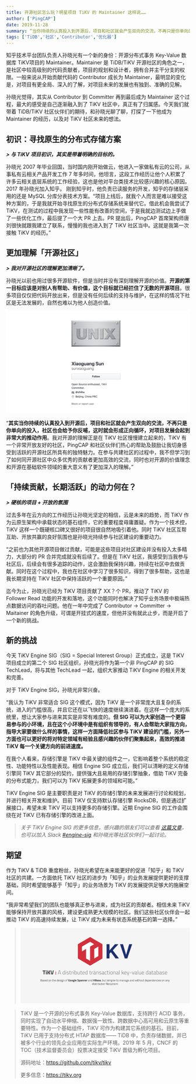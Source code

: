 ```yaml
---
title: 开源社区怎么玩？明星项目 TiKV 的 Maintainer 这样说……
author: ['PingCAP']
date: 2019-11-28
summary: “当你持续的认真投入到开源后，项目和社区就会产生双向的交流，不再只是你单向的投入，社区也会给予你反哺，这时就会形成正向循环，对项目发展会起到非常大的推动作用。”
tags: ['TiDB','社区','Contributor','优化器']
---
```



知乎技术平台团队负责人孙晓光有一个新的身份：开源分布式事务 Key-Value 数据库 TiKV项目的 Maintainer。Maintainer 是 TiDB/TiKV 开源社区的角色之一，是社区中较高级别的代码贡献者，项目的规划和设计者，拥有合并主干分支的权限。一般来说从开始贡献代码的 Contributor 成长为 Maintainer，最明显的变化是，对项目有更全局、深入的了解，对项目未来的发展也有独到、准确的见解。

孙晓光觉得，其实从 Contributor 到 Committer 再到最后成为 Maintainer 这个过程，最大的感受是自己逐渐融入到了 TiKV 社区中，真正有了归属感。今天我们就带着 TiDB/TiKV 社区伙伴们的期待，和孙晓光聊了聊，打探了一下他成为 Maintainer 的经历，以及对 TiKV 社区未来的想法。

## 初识：寻找原生的分布式存储方案

***> 与 TiKV 项目初识，其实是带着明确的目标的。***

孙晓光 2007 年毕业回国，当时国内刚开始做云，他进入一家做私有云的公司，从事私有云相关产品开发工作 7 年多时间，他坦言，这段工作经历让他个人积累了许多云相关底层系统的工作经验，这也是他对平台类技术比较感兴趣的核心原因。2017 年孙晓光加入知乎。
刚到知乎时，他负责已读服务的开发，知乎的存储层采用的还是 MySQL 分库分表技术方案。“项目上线后，就我个人而言是难以接受这种方案的，于是我就开始寻找原生的分布式存储系统来替代它。借此机会我尝试了 TiKV，在测试的过程中我发现一些性能有改善的空间，于是我就边测试边上手做了一些优化工作，最后提了一个大 PR 上去。PR 提出后，PingCAP 首席架构师唐刘很快就跟我建立了联系，慢慢的我也进入到了 TiKV 社区当中。这就是我第一次接触 TiKV 的经历。”

## 更加理解「开源社区」


***> 我对开源社区的理解更加清晰了。***

孙晓光以前也用过很多开源软件，但是当时并没有深刻理解开源的价值。**开源的第一目标应该是对别人有帮助、有价值，这个目标就已经拦住了无数的开源项目**。很多项目仅仅把代码开放出来，但是没有任何后续的支持与维护，在这样的情况下社区是无法发展的，自然也难以为他人创造价值。

![孙晓光 GitHub ID](media/tikv-maintainer-sunxiaoguang/1-GitHub-ID.png)

“**其实当你持续的认真投入到开源后，项目和社区就会产生双向的交流，不再只是你单向的投入，社区也会给予你反哺，这时就会形成正向循环，对项目发展会起到非常大的推动作用**。我对开源的理解正是在 TiKV 社区慢慢建立起来的，TiKV 有一个非常开放友好的社区，PingCAP 和社区伙伴们热心的帮助及鼓励让我切身感受到活跃的开源社区所具有的独特魅力。在参与共建社区的过程中，我不但学习到了如何同开源社区中众多优秀的贡献者更加高效的交流，同时也对开源的价值理念和开源在基础软件领域的重大意义有了更加深入的理解。”

## 「持续贡献，长期活跃」的动力何在？

***> 硬核的项目 + 开放的氛围***

过去多年在云方向的工作经历让孙晓光坚定的相信，云是未来的趋势，而 TiKV 作为云原生架构中承载状态的基石组件，它的重要程度毋庸置疑。作为一个技术控，TiKV 这样一个既硬核口碑又很好的项目很自然地吸引着他。同时 TiKV 社区互帮互助、开放共赢的良好氛围也是孙晓光持续参与社区建设的重要动力。

“之前也为其他开源项目做过贡献，可能是这些项目对社区建设并没有投入太多精力，大部分的 PR 合并完成就没有后续了。但是在 TiKV 社区，我感受到当我参与社区后，后续会有很多追踪的动作，这会激励我保持兴趣，持续在社区中去做贡献。同时在这个过程中，我也在社区中学习了很多知识，得到了很多帮助，这也是我长期坚持在 TiKV 社区中保持活跃的一个重要原因。”

迄今为止，孙晓光已经为 TiKV 项目贡献了 XX？个 PR，推动了 TiKV  的 Follower Read 功能的开发和落地，这个功能同时也解决了知乎业务场景中极端热点数据访问的吞吐问题。他在一年中完成了 Contributor -> Committer -> Maitainer 的角色升级，可谓是开挂式的速度，但他并没有就此止步，而是开启了一个新的挑战。

## 新的挑战

今天 TiKV Engine SIG（SIG = Special Interest Group）正式成立，这是 TiKV 项目成立的第二个 SIG 社区组织，孙晓光将作为第一个非 PingCAP 的 SIG TechLead，将与其他 TechLead 一起，组织大家推动 TiKV Engine 的相关开发和完善。

对于 TiKV Engine SIG，孙晓光非常兴奋。

“我认为 TiKV 非常适合 SIG 这个模式，因为 TiKV 是一个非常庞大且复杂的系统，进入的门槛很高，并且它还在以飞快的速度继续演进着。在这样一个庞大的系统里，想让大家参与进来其实是非常有难度的。**但 SIG 可以为大家创造一个更容易参与的小环境，且在这个小环境中是有组织有领导的，有人会帮助大家指方向，指导大家要做什么样的事情，这样一方面降低社区参与 TiKV 建设的门槛，另外一方面也可以更好的将对特定领域有经验且感兴趣的伙伴们聚集起来，高效的推进 TiKV 每一个关键方向的前进速度。**

在我个人看来，存储引擎是 TiKV 中最关键的组件之一，它影响着整个系统的稳定性、功能特性以及性能表现。相信 Engine SIG 成立后，我们可以清晰的定义存储引擎同 TiKV 其它部分的契约，提供强大且易用的存储引擎抽象，借助 TiKV 完备的分布式能力，我们可以为 TiKV 拓展更多的领域和可能。”

TiKV Engine SIG 是主要职责是对 TiKV 的存储引擎的未来发展进行讨论和规划，并进行相关开发和维护。目前 TiKV 仅支持默认存储引擎 RocksDB，但是通过扩展接口，希望未来 TiKV 可以支持更多的存储引擎。近期 Engine SIG 的工作会围绕在对 TiKV 已有存储引擎的改进上面。

>*关于 TiKV Engine SIG  的更多信息，感兴趣的朋友们可以查看 [这篇文章](https://pingcap.com/blog-cn/tikv-engine-sig-introduction)，也可以加入 Slack [#engine-sig](https://tikv-wg.slack.com/?redir=%2Fmessages%2Fengine-sig
) 和孙晓光等社区伙伴们一起讨论。*

## 期望

作为 TiKV & TiDB 重度粉丝，孙晓光希望在未来能更好的促进「知乎」和 TiKV 社区的共建。一方面依托 TiKV 社区的进步为「知乎」的业务发展提供更好的支撑基础，同时希望能够基于「知乎」的业务场景为 TiKV 的发展提供足够大的施展空间。

“我非常希望我们的团队也能够真正参与进来，成为社区的贡献者。相信未来 TiKV 能够保持开放共赢的风格，建设更成熟更大规模的社区。我们这些社区伙伴会一起推动 TiKV 的高速持续发展，让 TiKV 成为未来有状态系统基石的第一选择。” 


>![TiKV Logo](media/tikv-maintainer-sunxiaoguang/2-TiKV-Logo.png)

>
>TiKV 是一个开源的分布式事务 Key-Value 数据库，支持跨行 ACID 事务，同时实现了自动水平伸缩、数据强一致性、跨数据中心高可用和云原生等重要特性。作为一个基础组件，TiKV 可作为构建其它系统的基石。目前，TiKV 已用于支持分布式 HTAP 数据库—— TiDB 中，负责存储数据，并已被多个行业的领先企业应用在实际生产环境。2019 年 5 月，CNCF 的 TOC（技术监督委员会）投票决定接受 TiKV 晋级为孵化项目。
>
>源码地址：https://github.com/tikv/tikv
>
>更多信息：https://tikv.org

